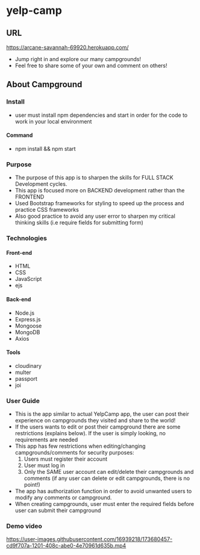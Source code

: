 # yelp-camp

## URL
https://arcane-savannah-69920.herokuapp.com/
- Jump right in and explore our many campgrounds!
- Feel free to share some of your own and comment on others!

## About Campground

### Install
- user must install npm dependencies and start in order for the code to work in your local environment
#### Command
- npm install && npm start

### Purpose
- The purpose of this app is to sharpen the skills for FULL STACK Development cycles.
- This app is focused more on BACKEND development rather than the FRONTEND
- Used Bootstrap frameworks for styling to speed up the process and practice CSS frameworks
- Also good practice to avoid any user error to sharpen my critical thinking skills (i.e require fields for submitting form)

### Technologies
#### Front-end
- HTML
- CSS
- JavaScript
- ejs
#### Back-end
- Node.js
- Express.js
- Mongoose
- MongoDB
- Axios
#### Tools
- cloudinary
- multer
- passport
- joi

### User Guide
- This is the app similar to actual YelpCamp app, the user can post their experience on campgrounds they visited and share to the world!
- If the users wants to edit or post their campground there are some restrictions (explains below). If the user is simply looking, no requirements are needed
- This app has few restrictions when editing/changing campgrounds/comments for security purposes:
    1. Users must register their account
    2. User must log in
    3. Only the SAME user account can edit/delete their campgrounds and comments (if any user can delete or edit campgrounds, there is no point!)
- The app has authorization function in order to avoid unwanted users to modify any comments or campground.
- When creating campgrounds, user must enter the required fields before user can submit their campground

### Demo video
https://user-images.githubusercontent.com/16939218/173680457-cd9f707a-1201-408c-abe0-4e70961d635b.mp4

